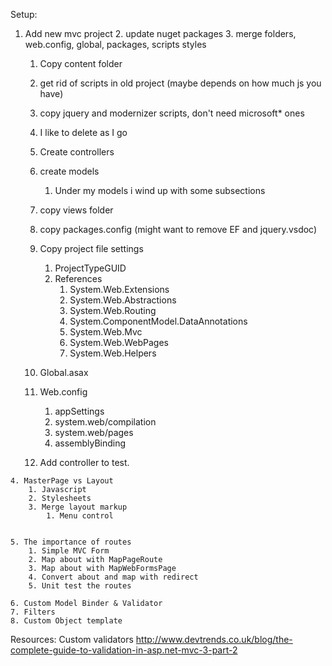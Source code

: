 

Setup:

  1. Add new mvc project
	2. update nuget packages
	3. merge folders, web.config, global, packages, scripts styles
		1. Copy content folder
		2. get rid of scripts in old project (maybe depends on how much js you have)
		3. copy jquery and modernizer scripts, don't need microsoft* ones
		4. I like to delete as I go
		5. Create controllers
		6. create models
			1. Under my models i wind up with some subsections

		7. copy views folder
		8. copy packages.config (might want to remove EF and jquery.vsdoc)
		9. Copy project file settings
			1. ProjectTypeGUID
			2. References
				1. System.Web.Extensions
				2. System.Web.Abstractions
				3. System.Web.Routing
				4. System.ComponentModel.DataAnnotations
				5. System.Web.Mvc
				6. System.Web.WebPages
				7. System.Web.Helpers


		10. Global.asax
		11. Web.config
			1. appSettings
			2. system.web/compilation
			3. system.web/pages
			4. assemblyBinding

		12. Add controller to test.

	4. MasterPage vs Layout
		1. Javascript
		2. Stylesheets
		3. Merge layout markup
			1. Menu control


	5. The importance of routes
		1. Simple MVC Form
		2. Map about with MapPageRoute
		3. Map about with MapWebFormsPage
		4. Convert about and map with redirect
		5. Unit test the routes

	6. Custom Model Binder & Validator
	7. Filters
	8. Custom Object template



Resources:
Custom validators http://www.devtrends.co.uk/blog/the-complete-guide-to-validation-in-asp.net-mvc-3-part-2
